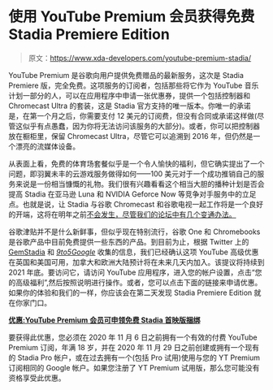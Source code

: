 # 使用 YouTube Premium 会员获得免费 Stadia Premiere Edition

> 原文：<https://www.xda-developers.com/youtube-premium-stadia/>

YouTube Premium 是谷歌向用户提供免费赠品的最新服务，这次是 Stadia Premiere 版，完全免费。这项服务的订阅者，包括那些将它作为 YouTube 音乐计划一部分的人，可以在应用程序中申请一张优惠券，提供一个包括控制器和 Chromecast Ultra 的套装，这是 Stadia 官方支持的唯一版本。你唯一的承诺是，在第一个月之后，你需要支付 12 美元的订阅费，但没有合同或承诺这样做(尽管这似乎有点愚蠢，因为你将无法访问该服务的大部分)。或者，你可以把控制器放在橱柜里，保留 Chromecast Ultra，尽管它可以追溯到 2016 年，但仍然是一个漂亮的流媒体设备。

从表面上看，免费的体育场套餐似乎是一个令人愉快的福利，但它确实提出了一个问题，即羽翼未丰的云游戏服务做得如何——100 美元对于一个成功推销自己的服务来说是一份相当慷慨的礼物。我们很有兴趣看看这个相当大胆的播种计划是否会提高 Stadia 在亚马逊 Luna 和 NVIDIA Geforce Now 等竞争对手服务中的立足点。也就是说，让 Stadia 与谷歌 Chromecast 和谷歌电视一起工作将是一个良好的开端，这将在明年之前[不会发生，尽管我们的论坛中有几个变通办法。](https://www.xda-developers.com/google-chromecast-with-google-tv-streaming/)

谷歌津贴并不是什么新鲜事，但似乎现在特别流行，谷歌 One 和 Chromebooks 是谷歌产品中目前免费提供一些东西的产品。到目前为止，根据 Twitter 上的 [GemStadia](https://twitter.com/GemStadia/status/1325946218388856832) 和 [*9to5Google*](https://9to5google.com/2020/11/10/youtube-premium-free-stadia-premiere-edition/) 收集的信息，我们已经确认这项 YouTube 高级优惠在英国和美国可用，加拿大和欧洲大陆预计将在未来几天内加入。该提议将持续到 2021 年底。要访问它，请访问 YouTube 应用程序，进入您的帐户设置，点击“您的高级福利”,然后按照说明进行操作。或者，您可以点击下面的链接来申请优惠。如果你的体验和我们的一样，你应该会在第二天发现 Stadia Premiere Edition 就在你家门口。

**[优惠:YouTube Premium 会员可申领免费 Stadia 首映版捆绑](https://stadia.google.com/SdFGljSduV5z)**

要获得此优惠，您必须在 2020 年 11 月 6 日之前拥有一个有效的付费 YouTube Premium 订阅，年满 18 岁，并在 2020 年 11 月 29 日之前创建或拥有一个现有的 Stadia Pro 帐户，或在过去拥有一个(包括 Pro 试用)使用与您的 YT Premium 订阅相同的 Google 帐户。如果您注册了 YT Premium 试用版，那么您可能没有资格享受此优惠。